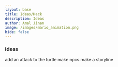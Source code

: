 ```yaml
---
layout: base
title: Ideas/Hack
description: Ideas
author: Amal Jinan
image: /images/mario_animation.png
hide: false
---
```


### ideas
add an attack to the turtle 
make npcs
make a storyline
